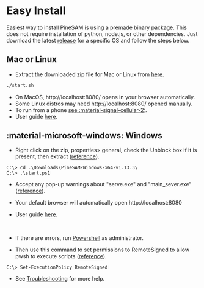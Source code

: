 
# Easy Install

Easiest way to install PineSAM is using a premade binary package. This does not require installation of python, node.js, or other dependencies. Just download the latest [release](https://github.com/builder555/PineSAM/releases/latest) for a specific OS and follow the steps below.

## Mac or Linux

* Extract the downloaded zip file for Mac or Linux from [here](https://github.com/builder555/PineSAM/releases/latest).
   
   
``` sh title="run in a terminal"
./start.sh
```
   

* On MacOS, http://localhost:8080/ opens in your browser automatically.
* Some Linux distros may need http://localhost:8080/ opened manually.
* To run from a phone [see :material-signal-cellular-2:](../index.md#remote-access).
* User guide [here](../user-guide/usage.md).


## :material-microsoft-windows: Windows

* Right click on the zip, properties> general, check the Unblock box if it is present, then extract ([reference](https://github.com/builder555/PineSAM/discussions/106#discussion-4960445)).

``` console title="run in powershell"
C:\> cd .\Downloads\PineSAM-Windows-x64-v1.13.3\
C:\> .\start.ps1
```

* Accept any pop-up warnings about "serve.exe" and "main_sever.exe" ([reference](https://github.com/builder555/PineSAM/discussions/106#discussion-4960445)).

* Your default browser will automatically open http://localhost:8080
* User guide [here](../user-guide/usage.md).
<br>

* If there are errors, run [Powershell](https://learn.microsoft.com/en-us/powershell/scripting/install/installing-powershell-on-windows?view=powershell-7.3) as administrator.

* Then use this command to set permissions to RemoteSigned to allow pwsh to execute scripts ([reference](https://lazyadmin.nl/powershell/running-scripts-is-disabled-on-this-system/)). 

``` console
C:\> Set-ExecutionPolicy RemoteSigned
```
* See [Troubleshooting](troubleshooting.md) for more help.
